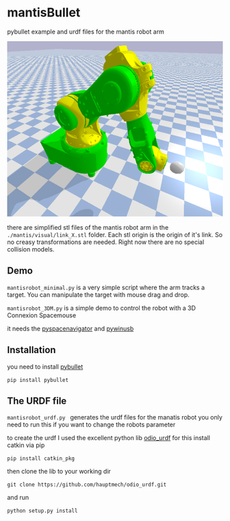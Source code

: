 # mantisBullet
pybullet example and urdf files for the mantis robot arm 

![Mantis Robot Arm ](img/mantisRobot.PNG)

there are simplified stl files of the mantis robot arm in the ``` ./mantis/visual/link_X.stl``` folder. Each stl origin is the origin of it's link. So no creasy transformations are needed. Right now there are no special collision models. 


## Demo

``` mantisrobot_minimal.py ``` is a very simple script where the arm tracks a target. You can manipulate the target with mouse drag and drop. 

``` mantisrobot_3DM.py ```
is a simple demo to control the robot with a 3D Connexion Spacemouse

it needs the [pyspacenavigator](https://github.com/johnhw/pyspacenavigator) and  [pywinusb](https://pypi.python.org/pypi/pywinusb/)

## Installation 
you need to install [pybullet](https://pybullet.org/wordpress/)
``` 
pip install pybullet 
```


## The URDF file
```mantisrobot_urdf.py ```
generates the urdf files for the manatis robot you only need to run this if you want to change the robots parameter 

to create the urdf I used the excellent python lib [odio_urdf](https://github.com/hauptmech/odio_urdf) for this install catkin via pip
```
pip install catkin_pkg
```
then clone the lib to your working dir
```
git clone https://github.com/hauptmech/odio_urdf.git
```
and run
```
python setup.py install
```
